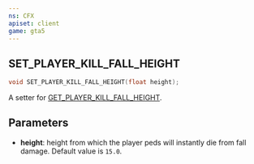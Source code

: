 ```yaml
---
ns: CFX
apiset: client
game: gta5
---
```

## SET_PLAYER_KILL_FALL_HEIGHT

```c
void SET_PLAYER_KILL_FALL_HEIGHT(float height);
```

A setter for [GET_PLAYER_KILL_FALL_HEIGHT](#_0x13BC2C63).

## Parameters
* **height**: height from which the player peds will instantly die from fall damage. Default value is `15.0`.